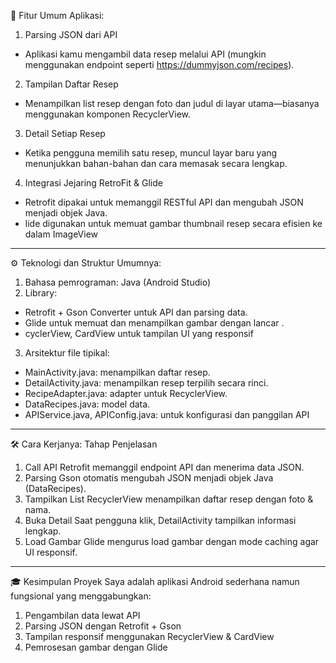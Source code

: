 📱 Fitur Umum Aplikasi:
1.	Parsing JSON dari API
- 	Aplikasi kamu mengambil data resep melalui API (mungkin menggunakan endpoint seperti https://dummyjson.com/recipes).
2.	Tampilan Daftar Resep
- 	Menampilkan list resep dengan foto dan judul di layar utama—biasanya menggunakan komponen RecyclerView.
3.	Detail Setiap Resep
- 	Ketika pengguna memilih satu resep, muncul layar baru yang menunjukkan bahan-bahan dan cara memasak secara lengkap.
4.	Integrasi Jejaring RetroFit & Glide
- 	Retrofit dipakai untuk memanggil RESTful API dan mengubah JSON menjadi objek Java.
-   lide digunakan untuk memuat gambar thumbnail resep secara efisien ke dalam ImageView 
________________________________________
⚙️ Teknologi dan Struktur Umumnya:
1.  Bahasa pemrograman: Java (Android Studio)
2.  Library:
-  Retrofit + Gson Converter untuk API dan parsing data.
-  Glide untuk memuat dan menampilkan gambar dengan lancar .
-  cyclerView, CardView untuk tampilan UI yang responsif
3.  Arsitektur file tipikal:
-   MainActivity.java: menampilkan daftar resep.
-   DetailActivity.java: menampilkan resep terpilih secara rinci.
-   RecipeAdapter.java: adapter untuk RecyclerView.
-   DataRecipes.java: model data.
-   APIService.java, APIConfig.java: untuk konfigurasi dan panggilan API
________________________________________
🛠️ Cara Kerjanya:
Tahap	Penjelasan
1. Call API	Retrofit memanggil endpoint API dan menerima data JSON.
2. Parsing	Gson otomatis mengubah JSON menjadi objek Java (DataRecipes).
3. Tampilkan List	RecyclerView menampilkan daftar resep dengan foto & nama.
4. Buka Detail	Saat pengguna klik, DetailActivity tampilkan informasi lengkap.
5. Load Gambar	Glide mengurus load gambar dengan mode caching agar UI responsif.
________________________________________
🎓 Kesimpulan
Proyek Saya adalah aplikasi Android sederhana namun fungsional yang menggabungkan:
1. Pengambilan data lewat API
2. Parsing JSON dengan Retrofit + Gson
3. Tampilan responsif menggunakan RecyclerView & CardView
4. Pemrosesan gambar dengan Glide

